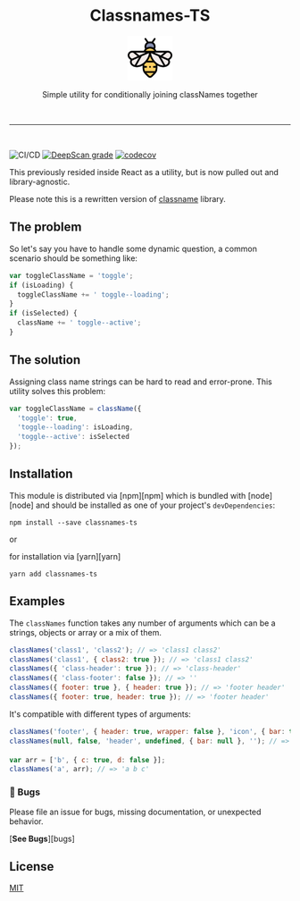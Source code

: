 <div align="center">
<h1>Classnames-TS</h1>

<a>
  <img
    height="80"
    width="80"
    alt="bee"
    src="https://github.com/nok91/classnames-ts/blob/main/other/bee.png"
  />
</a>

<p>Simple utility for conditionally joining classNames together</p>

</div>

<br />
<hr />
<br />

![CI/CD](https://github.com/nok91/classnames-ts/workflows/CI/CD/badge.svg)
[![DeepScan grade](https://deepscan.io/api/teams/11630/projects/14533/branches/272975/badge/grade.svg)](https://deepscan.io/dashboard#view=project&tid=11630&pid=14533&bid=272975)
[![codecov](https://codecov.io/gh/nok91/classnames-ts/branch/main/graph/badge.svg?token=7YE3XV9YRP)](https://codecov.io/gh/nok91/classnames-ts)

This previously resided inside React as a utility, but is now pulled out and library-agnostic. 

Please note this is a rewritten version of [classname](https://github.com/JedWatson/classnames) library.


## The problem

So let's say you have to handle some dynamic question, a common scenario should be something like:

```js
var toggleClassName = 'toggle';
if (isLoading) {
  toggleClassName += ' toggle--loading';
}
if (isSelected) {
  className += ' toggle--active';
}
```

## The solution

Assigning class name strings can be hard to read and error-prone. This utility solves this problem:

```js
var toggleClassName = className({
  'toggle': true,
  'toggle--loading': isLoading,
  'toggle--active': isSelected
});
```

## Installation

This module is distributed via [npm][npm] which is bundled with [node][node] and
should be installed as one of your project's `devDependencies`:

```
npm install --save classnames-ts
```

or

for installation via [yarn][yarn]

```
yarn add classnames-ts
```

## Examples


The `classNames` function takes any number of arguments which can be a strings, objects or array or a mix of them.

```js
classNames('class1', 'class2'); // => 'class1 class2'
classNames('class1', { class2: true }); // => 'class1 class2'
classNames({ 'class-header': true }); // => 'class-header'
classNames({ 'class-footer': false }); // => ''
classNames({ footer: true }, { header: true }); // => 'footer header'
classNames({ footer: true, header: true }); // => 'footer header'
```

It's compatible with different types of arguments:

```js
classNames('footer', { header: true, wrapper: false }, 'icon', { bar: true }); // => 'footer header icon bar'
classNames(null, false, 'header', undefined, { bar: null }, ''); // => 'header'

var arr = ['b', { c: true, d: false }];
classNames('a', arr); // => 'a b c'
```

### 🐛 Bugs

Please file an issue for bugs, missing documentation, or unexpected behavior.

[**See Bugs**][bugs]



## License

[MIT](LICENSE)
